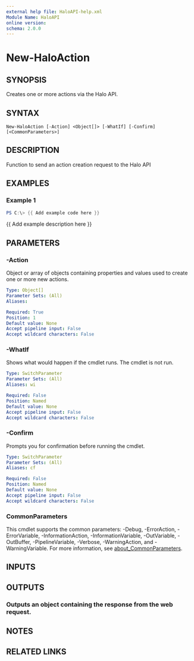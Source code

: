 ```yaml
---
external help file: HaloAPI-help.xml
Module Name: HaloAPI
online version:
schema: 2.0.0
---
```


# New-HaloAction

## SYNOPSIS
Creates one or more actions via the Halo API.

## SYNTAX

```
New-HaloAction [-Action] <Object[]> [-WhatIf] [-Confirm] [<CommonParameters>]
```

## DESCRIPTION
Function to send an action creation request to the Halo API

## EXAMPLES

### Example 1
```powershell
PS C:\> {{ Add example code here }}
```

{{ Add example description here }}

## PARAMETERS

### -Action
Object or array of objects containing properties and values used to create one or more new actions.

```yaml
Type: Object[]
Parameter Sets: (All)
Aliases:

Required: True
Position: 1
Default value: None
Accept pipeline input: False
Accept wildcard characters: False
```

### -WhatIf
Shows what would happen if the cmdlet runs.
The cmdlet is not run.

```yaml
Type: SwitchParameter
Parameter Sets: (All)
Aliases: wi

Required: False
Position: Named
Default value: None
Accept pipeline input: False
Accept wildcard characters: False
```

### -Confirm
Prompts you for confirmation before running the cmdlet.

```yaml
Type: SwitchParameter
Parameter Sets: (All)
Aliases: cf

Required: False
Position: Named
Default value: None
Accept pipeline input: False
Accept wildcard characters: False
```

### CommonParameters
This cmdlet supports the common parameters: -Debug, -ErrorAction, -ErrorVariable, -InformationAction, -InformationVariable, -OutVariable, -OutBuffer, -PipelineVariable, -Verbose, -WarningAction, and -WarningVariable. For more information, see [about_CommonParameters](http://go.microsoft.com/fwlink/?LinkID=113216).

## INPUTS

## OUTPUTS

### Outputs an object containing the response from the web request.
## NOTES

## RELATED LINKS
